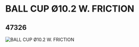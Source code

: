 # BALL CUP Ø10.2 W. FRICTION
## 47326
![BALL CUP Ø10.2 W. FRICTION](https://lc-www-live-s.legocdn.com/media/bricks/5/2/4227779.jpg)